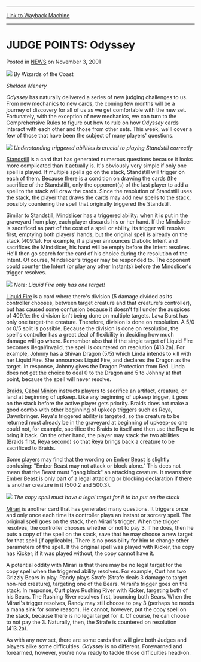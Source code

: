 
---
[Link to Wayback Machine](https://web.archive.org/web/20210501184736/https://magic.wizards.com/en/articles/archive/judge-points-odyssey-2001-11-03)

[_metadata_:author]:- "Wizards of the Coast"
[_metadata_:description]:- "Sheldon Menery Odyssey has naturally delivered a series of new judging challenges to us. From new mechanics to new cards, the coming few months will be a journey of discovery for all of us as we get comfortable with the new set. Fortunately, with the exception of new mechanics, we can turn to the Comprehensive Rules to figure out how to rule on how Odyssey cards interact with"
[_metadata_:generator]:- "Drupal 7 (http://drupal.org)"
[_metadata_:node]:- "938871"
[_metadata_:publish_date]:- "2001-11-03"
[_metadata_:source]:- "div-main-content"
[_metadata_:title]:- "JUDGE POINTS: Odyssey"
[_metadata_:wayback_capture_timestamp]:- "2021-05-01 18:47:36"
[_metadata_:wayback_raw_url]:- "https://web.archive.org/web/20210501184736id_/https://magic.wizards.com/en/articles/archive/judge-points-odyssey-2001-11-03"
[_metadata_:wayback_url]:- "https://magic.wizards.com/en/articles/archive/judge-points-odyssey-2001-11-03"
---


JUDGE POINTS: Odyssey
=====================



 Posted in [NEWS](/en/articles?source=MX_Nav2020)
 on November 3, 2001 






![](https://media.magic.wizards.com/styles/auth_small/public/images/person/wizards_author.jpg)
By Wizards of the Coast











*Sheldon Menery*


*Odyssey* has naturally delivered a series of new judging challenges to us. From new mechanics to new cards, the coming few months will be a journey of discovery for all of us as we get comfortable with the new set. Fortunately, with the exception of new mechanics, we can turn to the Comprehensive Rules to figure out how to rule on how *Odyssey* cards interact with each other and those from other sets. This week, we'll cover a few of those that have been the subject of many players' questions.


[![](http://gatherer.wizards.com/Handlers/Image.ashx?type=card&multiverseid=29936)](http://gatherer.wizards.com/Pages/Card/Details.aspx?multiverseid=29936)
*Understanding triggered abilities is crucial to playing Standstill correctly*


[Standstill](http://gatherer.wizards.com/Pages/Card/Details.aspx?name=Standstill) is a card that has generated numerous questions because it looks more complicated than it actually is. It's obviously very simple if only one spell is played. If multiple spells go on the stack, Standstill will trigger on each of them. Because there is a condition on drawing the cards (the sacrifice of the Standstill), only the opponent(s) of the last player to add a spell to the stack will draw the cards. Since the resolution of Standstill uses the stack, the player that draws the cards may add new spells to the stack, possibly countering the spell that originally triggered the Standstill.


Similar to Standstill, [Mindslicer](http://gatherer.wizards.com/Pages/Card/Details.aspx?name=Mindslicer) has a triggered ability: when it is put in the graveyard from play, each player discards his or her hand. If the Mindslicer is sacrificed as part of the cost of a spell or ability, its trigger will resolve first, emptying both players' hands, but the original spell is already on the stack (409.1a). For example, if a player announces Diabolic Intent and sacrifices the Mindslicer, his hand will be empty before the Intent resolves. He'll then go search for the card of his choice during the resolution of the Intent. Of course, Mindslicer's trigger may be responded to. The opponent could counter the Intent (or play any other Instants) before the Mindslicer's trigger resolves.


[![](http://gatherer.wizards.com/Handlers/Image.ashx?type=card&multiverseid=29866)](http://gatherer.wizards.com/Pages/Card/Details.aspx?multiverseid=29866)
*Note: Liquid Fire only has one target!*


[Liquid Fire](http://gatherer.wizards.com/Pages/Card/Details.aspx?name=Liquid+Fire) is a card where there's division (5 damage divided as its controller chooses, between target creature and that creature's controller), but has caused some confusion because it doesn't fall under the auspices of 409.1e: the division isn't being done on multiple targets. Lava Burst has only one target-the creature. Therefore, division is done on resolution. A 5/0 or 0/5 split is possible. Because the division is done on resolution, the spell's controller has a great deal of flexibility in deciding how much damage will go where. Remember also that if the single target of Liquid Fire becomes illegal/invalid, the spell is countered on resolution (413.2a). For example, Johnny has a Shivan Dragon (5/5) which Linda intends to kill with her Liquid Fire. She announces Liquid Fire, and declares the Dragon as the target. In response, Johnny gives the Dragon Protection from Red. Linda does not get the choice to deal 0 to the Dragon and 5 to Johnny at that point, because the spell will never resolve.


[Braids, Cabal Minion](http://gatherer.wizards.com/Pages/Card/Details.aspx?name=Braids%2C+Cabal+Minion) instructs players to sacrifice an artifact, creature, or land at beginning of upkeep. Like any beginning of upkeep trigger, it goes on the stack before the active player gets priority. Braids does not make a good combo with other beginning of upkeep triggers such as Reya, Dawnbringer. Reya's triggered ability is targeted, so the creature to be returned must already be in the graveyard at beginning of upkeep-so one could not, for example, sacrifice the Braids to itself and then use the Reya to bring it back. On the other hand, the player may stack the two abilities (Braids first, Reya second) so that Reya brings back a creature to be sacrificed to Braids.


Some players may find that the wording on [Ember Beast](http://gatherer.wizards.com/Pages/Card/Details.aspx?name=Ember+Beast) is slightly confusing: "Ember Beast may not attack or block alone." This does not mean that the Beast must "gang block" an attacking creature. It means that Ember Beast is only part of a legal attacking or blocking declaration if there is another creature in it (500.2 and 500.3).


[![](http://gatherer.wizards.com/Handlers/Image.ashx?type=card&multiverseid=31801)](http://gatherer.wizards.com/Pages/Card/Details.aspx?multiverseid=31801)
*The copy spell must have a legal target for it to be put on the stack*


[Mirari](http://gatherer.wizards.com/Pages/Card/Details.aspx?name=Mirari) is another card that has generated many questions. It triggers once and only once each time its controller plays an instant or sorcery spell. The original spell goes on the stack, then Mirari's trigger. When the trigger resolves, the controller chooses whether or not to pay 3. If he does, then he puts a copy of the spell on the stack, save that he may choose a new target for that spell (if applicable). There is no possibility for him to change other parameters of the spell. If the original spell was played with Kicker, the copy has Kicker; if it was played without, the copy cannot have it.


A potential oddity with Mirari is that there may be no legal target for the copy spell when the triggered ability resolves. For example, Curt has two Grizzly Bears in play. Randy plays Strafe (Strafe deals 3 damage to target non-red creature), targeting one of the Bears. Mirari's trigger goes on the stack. In response, Curt plays Rushing River with Kicker, targeting both of his Bears. The Rushing River resolves first, bouncing both Bears. When the Mirari's trigger resolves, Randy may still choose to pay 3 (perhaps he needs a mana sink for some reason). He cannot, however, put the copy spell on the stack, because there is no legal target for it. Of course, he can choose to not pay the 3. Naturally, then, the Strafe is countered on resolution (413.2a).


As with any new set, there are some cards that will give both Judges and players alike some difficulties. *Odyssey* is no different. Forewarned and forearmed, however, you're now ready to tackle those difficulties head-on.








